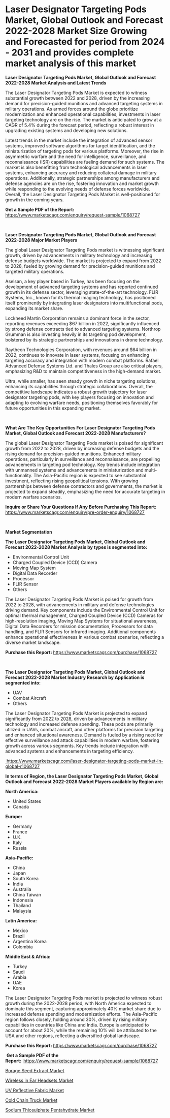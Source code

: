 <p><h1>Laser Designator Targeting Pods Market, Global Outlook and Forecast 2022-2028 Market Size Growing and Forecasted for period from 2024 - 2031 and provides complete market analysis of this market</h1></p><p><strong>Laser Designator Targeting Pods Market, Global Outlook and Forecast 2022-2028 Market Analysis and Latest Trends</strong></p>
<p><p>The Laser Designator Targeting Pods Market is expected to witness substantial growth between 2022 and 2028, driven by the increasing demand for precision-guided munitions and advanced targeting systems in military operations. As armed forces around the globe prioritize modernization and enhanced operational capabilities, investments in laser targeting technology are on the rise. The market is anticipated to grow at a CAGR of 5.4% during the forecast period, reflecting a robust interest in upgrading existing systems and developing new solutions.</p><p>Latest trends in the market include the integration of advanced sensor systems, improved software algorithms for target identification, and the miniaturization of targeting pods for various platforms. Moreover, the rise in asymmetric warfare and the need for intelligence, surveillance, and reconnaissance (ISR) capabilities are fueling demand for such systems. The market is also benefitting from technological advancements in laser systems, enhancing accuracy and reducing collateral damage in military operations. Additionally, strategic partnerships among manufacturers and defense agencies are on the rise, fostering innovation and market growth while responding to the evolving needs of defense forces worldwide. Overall, the Laser Designator Targeting Pods Market is well-positioned for growth in the coming years.</p></p>
<p><strong>Get a Sample PDF of the Report:&nbsp;</strong> <a href="https://www.marketscagr.com/enquiry/request-sample/1068727">https://www.marketscagr.com/enquiry/request-sample/1068727</a></p>
<p>&nbsp;</p>
<p><strong>Laser Designator Targeting Pods Market, Global Outlook and Forecast 2022-2028 Major Market Players</strong></p>
<p><p>The global Laser Designator Targeting Pods market is witnessing significant growth, driven by advancements in military technology and increasing defense budgets worldwide. The market is projected to expand from 2022 to 2028, fueled by growing demand for precision-guided munitions and targeted military operations.</p><p>Aselsan, a key player based in Turkey, has been focusing on the development of advanced targeting systems and has reported continued growth in its defense sector, leveraging state-of-the-art technology. FLIR Systems, Inc., known for its thermal imaging technology, has positioned itself prominently by integrating laser designators into multifunctional pods, expanding its market share.</p><p>Lockheed Martin Corporation remains a dominant force in the sector, reporting revenues exceeding $67 billion in 2022, significantly influenced by strong defense contracts tied to advanced targeting systems. Northrop Grumman is also investing heavily in its targeting pod development, bolstered by its strategic partnerships and innovations in drone technology.</p><p>Raytheon Technologies Corporation, with revenues around $64 billion in 2022, continues to innovate in laser systems, focusing on enhancing targeting accuracy and integration with modern combat platforms. Rafael Advanced Defense Systems Ltd. and Thales Group are also critical players, emphasizing R&D to maintain competitiveness in the high-demand market.</p><p>Ultra, while smaller, has seen steady growth in niche targeting solutions, enhancing its capabilities through strategic collaborations. Overall, the competitive landscape indicates a robust growth trajectory for laser designator targeting pods, with key players focusing on innovation and adapting to evolving warfare needs, positioning themselves favorably for future opportunities in this expanding market.</p></p>
<p>&nbsp;</p>
<p><strong>What Are The Key Opportunities For Laser Designator Targeting Pods Market, Global Outlook and Forecast 2022-2028 Manufacturers?</strong></p>
<p><p>The global Laser Designator Targeting Pods market is poised for significant growth from 2022 to 2028, driven by increasing defense budgets and the rising demand for precision-guided munitions. Enhanced military operations, particularly in surveillance and reconnaissance, are propelling advancements in targeting pod technology. Key trends include integration with unmanned systems and advancements in miniaturization and multi-functionality. The Asia-Pacific region is expected to see substantial investment, reflecting rising geopolitical tensions. With growing partnerships between defense contractors and governments, the market is projected to expand steadily, emphasizing the need for accurate targeting in modern warfare scenarios.</p></p>
<p><strong>Inquire or Share Your Questions If Any Before Purchasing This Report:</strong> <a href="https://www.marketscagr.com/enquiry/pre-order-enquiry/1068727">https://www.marketscagr.com/enquiry/pre-order-enquiry/1068727</a></p>
<p>&nbsp;</p>
<p><strong>Market Segmentation</strong></p>
<p><strong>The Laser Designator Targeting Pods Market, Global Outlook and Forecast 2022-2028 Market Analysis by types is segmented into:</strong></p>
<p><ul><li>Environmental Control Unit</li><li>Charged Coupled Device (CCD) Camera</li><li>Moving Map System</li><li>Digital Data Recorder</li><li>Processor</li><li>FLIR Sensor</li><li>Others</li></ul></p>
<p><p>The Laser Designator Targeting Pods Market is poised for growth from 2022 to 2028, with advancements in military and defense technologies driving demand. Key components include the Environmental Control Unit for optimal thermal management, Charged Coupled Device (CCD) Cameras for high-resolution imaging, Moving Map Systems for situational awareness, Digital Data Recorders for mission documentation, Processors for data handling, and FLIR Sensors for infrared imaging. Additional components enhance operational effectiveness in various combat scenarios, reflecting a diverse market landscape.</p></p>
<p><strong>Purchase this Report:&nbsp;</strong><a href="https://www.marketscagr.com/purchase/1068727">https://www.marketscagr.com/purchase/1068727</a></p>
<p>&nbsp;</p>
<p><strong>The Laser Designator Targeting Pods Market, Global Outlook and Forecast 2022-2028 Market Industry Research by Application is segmented into:</strong></p>
<p><ul><li>UAV</li><li>Combat Aircraft</li><li>Others</li></ul></p>
<p><p>The Laser Designator Targeting Pods Market is projected to expand significantly from 2022 to 2028, driven by advancements in military technology and increased defense spending. These pods are primarily utilized in UAVs, combat aircraft, and other platforms for precision targeting and enhanced situational awareness. Demand is fueled by a rising need for effective surveillance and attack capabilities in modern warfare, fostering growth across various segments. Key trends include integration with advanced systems and enhancements in targeting efficiency.</p></p>
<p><a href="https://www.marketscagr.com/laser-designator-targeting-pods-market-in-global-r1068727">&nbsp;https://www.marketscagr.com/laser-designator-targeting-pods-market-in-global-r1068727</a></p>
<p><strong>In terms of Region, the Laser Designator Targeting Pods Market, Global Outlook and Forecast 2022-2028 Market Players available by Region are:</strong></p>
<p>
    <p> <strong> North America: </strong>
        <ul>
            <li>United States</li>
            <li>Canada</li>
        </ul>
        </p> 
    <p> <strong> Europe: </strong>
        <ul>
            <li>Germany</li>
            <li>France</li>
            <li>U.K.</li>
            <li>Italy</li>
            <li>Russia</li>
        </ul>
        </p> 
    <p> <strong> Asia-Pacific: </strong>
        <ul>
            <li>China</li>
            <li>Japan</li>
            <li>South Korea</li>
            <li>India</li>
            <li>Australia</li>
            <li>China Taiwan</li>
            <li>Indonesia</li>
            <li>Thailand</li>
            <li>Malaysia</li>
        </ul>
        </p> 
    <p> <strong> Latin America: </strong>
        <ul>
            <li>Mexico</li>
            <li>Brazil</li>
            <li>Argentina Korea</li>
            <li>Colombia</li>
        </ul>
        </p> 
    <p> <strong> Middle East & Africa: </strong>
        <ul>
            <li>Turkey</li>
            <li>Saudi</li>
            <li>Arabia</li>
            <li>UAE</li>
            <li>Korea</li>
        </ul>
    </p>
    </p>
<p><p>The Laser Designator Targeting Pods market is projected to witness robust growth during the 2022-2028 period, with North America expected to dominate this segment, capturing approximately 40% market share due to increased defense spending and modernization efforts. The Asia-Pacific region follows closely, holding around 30%, driven by rising military capabilities in countries like China and India. Europe is anticipated to account for about 20%, while the remaining 10% will be attributed to the USA and other regions, reflecting a diversified global landscape.</p></p>
<p><strong>Purchase this Report: </strong><a href="https://www.marketscagr.com/purchase/1068727">https://www.marketscagr.com/purchase/1068727</a></p>
<p>&nbsp;<strong>Get a Sample PDF of the Report:&nbsp;&nbsp;</strong><a href="https://www.marketscagr.com/enquiry/request-sample/1068727">https://www.marketscagr.com/enquiry/request-sample/1068727</a></p>
<p><strong></strong></p>
<p><p><a href="https://issuu.com/reportprime-2/docs/borage-seed-extract-market-size-203_7075b2118e5244">Borage Seed Extract Market</a></p><p><a href="https://www.linkedin.com/pulse/what-driving-global-wireless-ear-headsets-market-dive-trends-mepbc?trackingId=aKINLcJFSGaq3ppEILrrOQ%3D%3D">Wireless in Ear Headsets Market</a></p><p><a href="https://issuu.com/reportprime-2/docs/uv-reflective-fabric-market-size-20_b0585358862954">UV Reflective Fabric Market</a></p><p><a href="https://medium.com/@david.mackay7867865/the-global-cold-chain-truck-market-is-projected-to-experience-an-annual-growth-rate-of-10-1-a6428e93ffef">Cold Chain Truck Market</a></p><p><a href="https://www.linkedin.com/pulse/unlocking-growth-potential-market-strategic-analysis-sodium-76ile?trackingId=LuJEC2QuT9S3ujvsO7DIjg%3D%3D">Sodium Thiosulphate Pentahydrate Market</a></p></p>